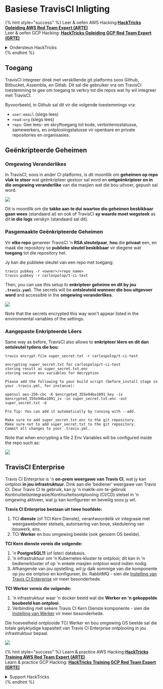 # Basiese TravisCI Inligting

{% hint style="success" %}
Leer & oefen AWS Hacking:<img src="../../.gitbook/assets/image (1) (1) (1) (1).png" alt="" data-size="line">[**HackTricks Opleiding AWS Red Team Expert (ARTE)**](https://training.hacktricks.xyz/courses/arte)<img src="../../.gitbook/assets/image (1) (1) (1) (1).png" alt="" data-size="line">\
Leer & oefen GCP Hacking: <img src="../../.gitbook/assets/image (2) (1).png" alt="" data-size="line">[**HackTricks Opleiding GCP Red Team Expert (GRTE)**<img src="../../.gitbook/assets/image (2) (1).png" alt="" data-size="line">](https://training.hacktricks.xyz/courses/grte)

<details>

<summary>Ondersteun HackTricks</summary>

* Kyk na die [**subskripsie planne**](https://github.com/sponsors/carlospolop)!
* **Sluit aan by die** 💬 [**Discord groep**](https://discord.gg/hRep4RUj7f) of die [**telegram groep**](https://t.me/peass) of **volg** ons op **Twitter** 🐦 [**@hacktricks\_live**](https://twitter.com/hacktricks_live)**.**
* **Deel hacking truuks deur PR's in te dien na die** [**HackTricks**](https://github.com/carlospolop/hacktricks) en [**HackTricks Cloud**](https://github.com/carlospolop/hacktricks-cloud) github repos.

</details>
{% endhint %}

## Toegang

TravisCI integreer direk met verskillende git platforms soos Github, Bitbucket, Assembla, en Gitlab. Dit sal die gebruiker vra om TravisCI toestemming te gee om toegang te verkry tot die repos wat hy wil integreer met TravisCI.

Byvoorbeeld, in Github sal dit vir die volgende toestemmings vra:

* `user:email` (slegs lees)
* `read:org` (slegs lees)
* `repo`: Gee lees- en skryftoegang tot kode, verbintenisstatusse, samewerkers, en ontplooiingstatusse vir openbare en private repositories en organisasies.

## Geënkripteerde Geheimen

### Omgewing Veranderlikes

In TravisCI, soos in ander CI platforms, is dit moontlik om **geheimen op repo vlak te stoor** wat geënkripteer gestoor sal word en **ontgeënkripteer en in die omgewing veranderlike** van die masjien wat die bou uitvoer, gepush sal word.

![](<../../.gitbook/assets/image (203).png>)

Dit is moontlik om die **takke aan te dui waartoe die geheimen beskikbaar gaan wees** (standaard al) en ook of TravisCI **sy waarde moet wegsteek** as dit **in die logs** verskyn (standaard sal dit).

### Pasgemaakte Geënkripteerde Geheimen

Vir **elke repo** genereer TravisCI 'n **RSA sleutelpaar**, **hou** die **privaat** een, en maak die repository se **publieke sleutel beskikbaar** vir diegene wat **toegang** tot die repository het.

Jy kan die publieke sleutel van een repo met toegang:
```
travis pubkey -r <owner>/<repo_name>
travis pubkey -r carlospolop/t-ci-test
```
Then, you can use this setup to **enkripteer geheime en dit by jou `.travis.yaml`**. The secrets will be **ontsleuteld wanneer die bou uitgevoer word** and accessible in the **omgewing veranderlikes**.

![](<../../.gitbook/assets/image (139).png>)

Note that the secrets encrypted this way won't appear listed in the environmental variables of the settings.

### Aangepaste Enkripteerde Lêers

Same way as before, TravisCI also allows to **enkripteer lêers en dit dan ontsleutel tydens die bou**:
```
travis encrypt-file super_secret.txt -r carlospolop/t-ci-test

encrypting super_secret.txt for carlospolop/t-ci-test
storing result as super_secret.txt.enc
storing secure env variables for decryption

Please add the following to your build script (before_install stage in your .travis.yml, for instance):

openssl aes-256-cbc -K $encrypted_355e94ba1091_key -iv $encrypted_355e94ba1091_iv -in super_secret.txt.enc -out super_secret.txt -d

Pro Tip: You can add it automatically by running with --add.

Make sure to add super_secret.txt.enc to the git repository.
Make sure not to add super_secret.txt to the git repository.
Commit all changes to your .travis.yml.
```
Note that when encrypting a file 2 Env Variables will be configured inside the repo such as:

![](<../../.gitbook/assets/image (170).png>)

## TravisCI Enterprise

Travis CI Enterprise is 'n **on-prem weergawe van Travis CI**, wat jy kan ontplooi **in jou infrastruktuur**. Dink aan die ‘bediener’ weergawe van Travis CI. Deur Travis CI te gebruik, kan jy 'n maklik-om-te-gebruik Kontinuïteitsintegrasie/Kontinuïteitsontplooiing (CI/CD) stelsel in 'n omgewing aktiveer, wat jy kan konfigureer en beveilig soos jy wil.

**Travis CI Enterprise bestaan uit twee hoofdele:**

1. TCI **dienste** (of TCI Kern Dienste), verantwoordelik vir integrasie met weergawebeheer stelsels, autorisering van boue, skedulering van bouwerk, ens.
2. TCI **Werker** en bou omgewing beelde (ook genoem OS beelde).

**TCI Kern dienste vereis die volgende:**

1. 'n **PostgreSQL11** (of later) databasis.
2. 'n infrastruktuur om 'n Kubernetes-kluster te ontplooi; dit kan in 'n bedienerkluster of op 'n enkele masjien ontplooi word indien nodig.
3. Afhangende van jou opstelling, wil jy dalk sommige van die komponente op jou eie ontplooi en konfigureer, bv. RabbitMQ - sien die [Instelling van Travis CI Enterprise](https://docs.travis-ci.com/user/enterprise/tcie-3.x-setting-up-travis-ci-enterprise/) vir meer besonderhede.

**TCI Werker vereis die volgende:**

1. 'n infrastruktuur waar 'n docker beeld wat die **Werker en 'n gekoppelde boubeeld kan ontplooi**.
2. Verbinding met sekere Travis CI Kern Dienste komponente - sien die [Instelling van Werker](https://docs.travis-ci.com/user/enterprise/setting-up-worker/) vir meer besonderhede.

Die hoeveelheid ontplooide TCI Werker en bou omgewing OS beelde sal die totale gelyktydige kapasiteit van Travis CI Enterprise ontplooiing in jou infrastruktuur bepaal.

![](<../../.gitbook/assets/image (199).png>)

{% hint style="success" %}
Learn & practice AWS Hacking:<img src="../../.gitbook/assets/image (1) (1) (1) (1).png" alt="" data-size="line">[**HackTricks Training AWS Red Team Expert (ARTE)**](https://training.hacktricks.xyz/courses/arte)<img src="../../.gitbook/assets/image (1) (1) (1) (1).png" alt="" data-size="line">\
Learn & practice GCP Hacking: <img src="../../.gitbook/assets/image (2) (1).png" alt="" data-size="line">[**HackTricks Training GCP Red Team Expert (GRTE)**<img src="../../.gitbook/assets/image (2) (1).png" alt="" data-size="line">](https://training.hacktricks.xyz/courses/grte)

<details>

<summary>Support HackTricks</summary>

* Check the [**subscription plans**](https://github.com/sponsors/carlospolop)!
* **Join the** 💬 [**Discord group**](https://discord.gg/hRep4RUj7f) or the [**telegram group**](https://t.me/peass) or **follow** us on **Twitter** 🐦 [**@hacktricks\_live**](https://twitter.com/hacktricks_live)**.**
* **Share hacking tricks by submitting PRs to the** [**HackTricks**](https://github.com/carlospolop/hacktricks) and [**HackTricks Cloud**](https://github.com/carlospolop/hacktricks-cloud) github repos.

</details>
{% endhint %}
